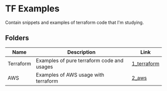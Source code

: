 # TF Examples

Contain snippets and examples of terraform code that I'm studying.

## Folders

| Name      | Description                                | Link                         |
|-----------|--------------------------------------------|------------------------------|
| Terraform | Examples of pure terraform code and usages | [1_terraform](./1_terraform) |
| AWS       | Examples of AWS usage with terraform       | [2_aws](./2_aws)             |
